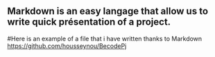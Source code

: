 ## Markdown is an easy langage that allow us to write quick présentation of a project.
#Here is an example of a file that i have written thanks to Markdown https://github.com/housseynou/BecodePj 
